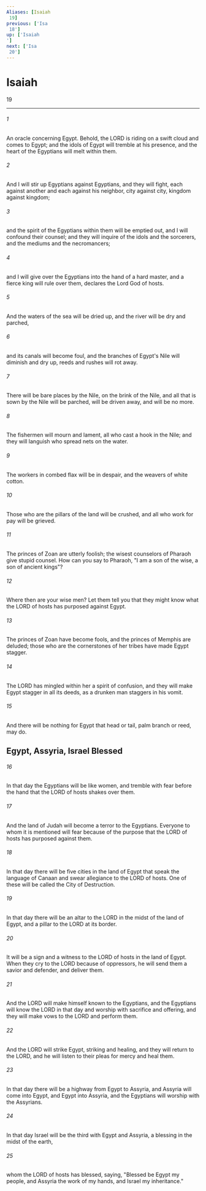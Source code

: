 ```yaml
---
Aliases: [Isaiah 19]
previous: ['Isa 18']
up: ['Isaiah']
next: ['Isa 20']
---
```

# Isaiah 19

***
 

###### 1 
An oracle concerning Egypt. Behold, the LORD is riding on a swift cloud  and comes to Egypt;  and the idols of Egypt will tremble at his presence,  and the heart of the Egyptians will melt within them.   

###### 2 
And I will stir up Egyptians against Egyptians,  and they will fight, each against another  and each against his neighbor,  city against city, kingdom against kingdom;   

###### 3 
and the spirit of the Egyptians within them will be emptied out,  and I will confound their counsel;  and they will inquire of the idols and the sorcerers,  and the mediums and the necromancers;   

###### 4 
and I will give over the Egyptians  into the hand of a hard master,  and a fierce king will rule over them,  declares the Lord God of hosts.  

###### 5 
And the waters of the sea will be dried up,  and the river will be dry and parched,   

###### 6 
and its canals will become foul,  and the branches of Egypt's Nile will diminish and dry up,  reeds and rushes will rot away.   

###### 7 
There will be bare places by the Nile,  on the brink of the Nile,  and all that is sown by the Nile will be parched,  will be driven away, and will be no more.   

###### 8 
The fishermen will mourn and lament,  all who cast a hook in the Nile;  and they will languish  who spread nets on the water.   

###### 9 
The workers in combed flax will be in despair,  and the weavers of white cotton.   

###### 10 
Those who are the pillars of the land will be crushed,  and all who work for pay will be grieved.  

###### 11 
The princes of Zoan are utterly foolish;  the wisest counselors of Pharaoh give stupid counsel.  How can you say to Pharaoh,  "I am a son of the wise,  a son of ancient kings"?   

###### 12 
Where then are your wise men?  Let them tell you  that they might know what the LORD of hosts has purposed against Egypt.   

###### 13 
The princes of Zoan have become fools,  and the princes of Memphis are deluded;  those who are the cornerstones of her tribes  have made Egypt stagger.   

###### 14 
The LORD has mingled within her a spirit of confusion,  and they will make Egypt stagger in all its deeds,  as a drunken man staggers in his vomit.   

###### 15 
And there will be nothing for Egypt  that head or tail, palm branch or reed, may do.  ## Egypt, Assyria, Israel Blessed  

###### 16 
In that day the Egyptians will be like women, and tremble with fear before the hand that the LORD of hosts shakes over them.  

###### 17 
And the land of Judah will become a terror to the Egyptians. Everyone to whom it is mentioned will fear because of the purpose that the LORD of hosts has purposed against them.  

###### 18 
In that day there will be five cities in the land of Egypt that speak the language of Canaan and swear allegiance to the LORD of hosts. One of these will be called the City of Destruction.  

###### 19 
In that day there will be an altar to the LORD in the midst of the land of Egypt, and a pillar to the LORD at its border.  

###### 20 
It will be a sign and a witness to the LORD of hosts in the land of Egypt. When they cry to the LORD because of oppressors, he will send them a savior and defender, and deliver them.  

###### 21 
And the LORD will make himself known to the Egyptians, and the Egyptians will know the LORD in that day and worship with sacrifice and offering, and they will make vows to the LORD and perform them.  

###### 22 
And the LORD will strike Egypt, striking and healing, and they will return to the LORD, and he will listen to their pleas for mercy and heal them.  

###### 23 
In that day there will be a highway from Egypt to Assyria, and Assyria will come into Egypt, and Egypt into Assyria, and the Egyptians will worship with the Assyrians.  

###### 24 
In that day Israel will be the third with Egypt and Assyria, a blessing in the midst of the earth,  

###### 25 
whom the LORD of hosts has blessed, saying, "Blessed be Egypt my people, and Assyria the work of my hands, and Israel my inheritance."
